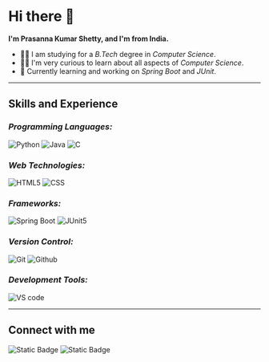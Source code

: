 ﻿# **Hi there :wave:**

**I'm Prasanna Kumar Shetty, and I'm from India.**

- 👨‍🎓 I am studying for a *B.Tech* degree in *Computer Science*.
- 👨‍💻 I'm very curious to learn about all aspects of *Computer Science*.
- 🔭 Currently learning and working on *Spring Boot* and *JUnit*.

---

## **Skills and Experience**

### *Programming Languages:*

![Python](https://img.shields.io/badge/Python-3776AB?style=for-the-badge&logo=python&logoColor=white&link=https%3A%2F%2Fwww.python.org%2F)
![Java](https://img.shields.io/badge/Java-ED8B00?style=for-the-badge&logo=java&logoColor=white&link=https%3A%2F%2Fwww.java.com%2F)
![C](https://img.shields.io/badge/C-00599C?style=for-the-badge&logo=c&logoColor=white&link=https%3A%2F%2Fen.wikipedia.org%2Fwiki%2FC_(programming_language))

### *Web Technologies:*

![HTML5](https://img.shields.io/badge/HTML5-E34F26?style=for-the-badge&logo=html5&logoColor=white&link=https%3A%2F%2Fdeveloper.mozilla.org%2Fen-US%2Fdocs%2FWeb%2FHTML)
![CSS](https://img.shields.io/badge/css-264de4?style=for-the-badge&logo=css3&link=https%3A%2F%2Fdeveloper.mozilla.org%2Fen-US%2Fdocs%2FWeb%2FCSS)

### *Frameworks:*

![Spring Boot](https://img.shields.io/badge/spring_boot-6DB33F?style=for-the-badge&logo=springboot&logoColor=white&link=https%3A%2F%2Fspring.io%2Fprojects%2Fspring-boot)
![JUnit5](https://img.shields.io/badge/junit5-25A162?style=for-the-badge&logo=junit5&logoColor=white&link=https%3A%2F%2Fjunit.org%2Fjunit5%2F)

### *Version Control:*

![Git](https://img.shields.io/badge/git-F05032?style=for-the-badge&logo=git&logoColor=white&link=https%3A%2F%2Fgit-scm.com%2F)
![Github](https://img.shields.io/badge/github-181717?style=for-the-badge&logo=github&logoColor=white&link=http%3A%2F%2Fgithub.com%2F)

### *Development Tools:*

![VS code](https://img.shields.io/badge/vs_code-007ACC?style=for-the-badge&logo=visualstudiocode&logoColor=white&link=https%3A%2F%2Fcode.visualstudio.com%2F)

---

## **Connect with me**

![Static Badge](https://img.shields.io/badge/LinkedIn-0077B5?style=flat-square&logo=linkedin&logoColor=white&link=https%3A%2F%2Fwww.linkedin.com%2Fin%2Fprasanna-kumar-shetty-93b82724a%2F)
![Static Badge](https://img.shields.io/badge/Twitter-1DA1F2?style=flat-square&logo=twitter&logoColor=white&link=https%3A%2F%2Ftwitter.com%2F_pkshetty)
